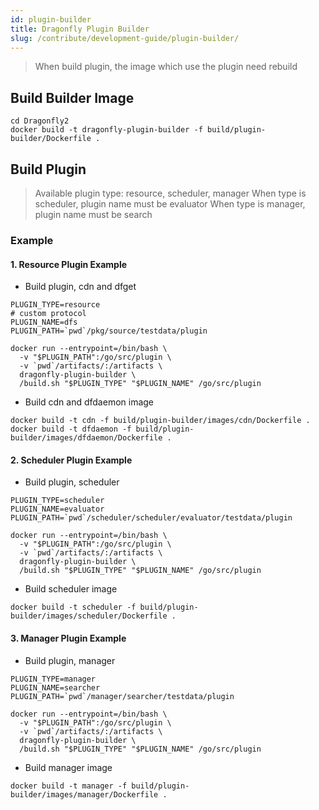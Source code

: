 ```yaml
---
id: plugin-builder
title: Dragonfly Plugin Builder
slug: /contribute/development-guide/plugin-builder/
---
```


> When build plugin, the image which use the plugin need rebuild

## Build Builder Image

```shell
cd Dragonfly2
docker build -t dragonfly-plugin-builder -f build/plugin-builder/Dockerfile .
```

## Build Plugin

> Available plugin type: resource, scheduler, manager
> When type is scheduler, plugin name must be evaluator
> When type is manager, plugin name must be search

### Example

#### 1. Resource Plugin Example

* Build plugin, cdn and dfget

```shell
PLUGIN_TYPE=resource
# custom protocol
PLUGIN_NAME=dfs
PLUGIN_PATH=`pwd`/pkg/source/testdata/plugin

docker run --entrypoint=/bin/bash \
  -v "$PLUGIN_PATH":/go/src/plugin \
  -v `pwd`/artifacts/:/artifacts \
  dragonfly-plugin-builder \
  /build.sh "$PLUGIN_TYPE" "$PLUGIN_NAME" /go/src/plugin
```

* Build cdn and dfdaemon image

```shell
docker build -t cdn -f build/plugin-builder/images/cdn/Dockerfile .
docker build -t dfdaemon -f build/plugin-builder/images/dfdaemon/Dockerfile .
```

#### 2. Scheduler Plugin Example

* Build plugin, scheduler

```shell
PLUGIN_TYPE=scheduler
PLUGIN_NAME=evaluator
PLUGIN_PATH=`pwd`/scheduler/scheduler/evaluator/testdata/plugin

docker run --entrypoint=/bin/bash \
  -v "$PLUGIN_PATH":/go/src/plugin \
  -v `pwd`/artifacts/:/artifacts \
  dragonfly-plugin-builder \
  /build.sh "$PLUGIN_TYPE" "$PLUGIN_NAME" /go/src/plugin
```

* Build scheduler image

```shell
docker build -t scheduler -f build/plugin-builder/images/scheduler/Dockerfile .
```

#### 3. Manager Plugin Example

* Build plugin, manager

```shell
PLUGIN_TYPE=manager
PLUGIN_NAME=searcher
PLUGIN_PATH=`pwd`/manager/searcher/testdata/plugin

docker run --entrypoint=/bin/bash \
  -v "$PLUGIN_PATH":/go/src/plugin \
  -v `pwd`/artifacts/:/artifacts \
  dragonfly-plugin-builder \
  /build.sh "$PLUGIN_TYPE" "$PLUGIN_NAME" /go/src/plugin
```

* Build manager image

```shell
docker build -t manager -f build/plugin-builder/images/manager/Dockerfile .
```
